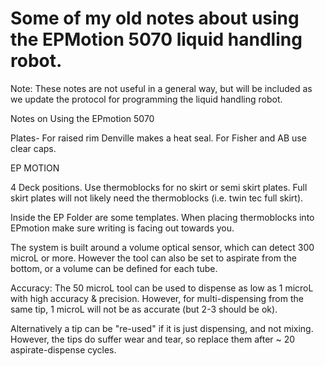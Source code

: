 # Some of my old notes about using the EPMotion 5070 liquid handling robot. 

Note: These notes are not useful in a general way, but will be included as we update the protocol for programming the liquid handling robot.

Notes on Using the EPmotion 5070


Plates- For raised rim Denville makes a heat seal.  For Fisher and AB use clear caps.

 EP MOTION

 4 Deck positions.
Use thermoblocks for no skirt or semi skirt plates.  Full skirt plates will not likely need the thermoblocks (i.e. twin tec full skirt).

Inside the EP Folder are some templates. 
When placing thermoblocks into EPmotion make sure writing is facing out towards you.

The system is built around a volume optical sensor, which can detect 300 microL or more. However the tool can also be set to aspirate from the bottom, or a volume can be defined for each tube.

 Accuracy: The 50 microL tool can be used to dispense as low as 1 microL with high accuracy  & precision. However, for multi-dispensing from the same tip, 1 microL will not be as accurate (but 2-3 should be ok).  

 Alternatively a tip can be "re-used" if it is just dispensing, and not mixing. However,  the tips do suffer wear and tear, so replace them after  ~ 20 aspirate-dispense cycles.
